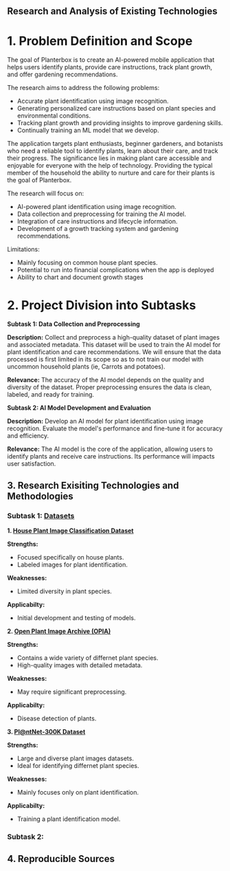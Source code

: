 ## Research and Analysis of Existing Technologies

# 1. Problem Definition and Scope

  The goal of Planterbox is to create an AI-powered mobile application that helps users identify plants, provide care instructions, track plant growth, and offer gardening recommendations. 
  
  The research aims to address the following problems:
  - Accurate plant identification using image recognition.
  - Generating personalized care instructions based on plant species and environmental conditions.
  - Tracking plant growth and providing insights to improve gardening skills.
  - Continually training an ML model that we develop.

  The application targets plant enthusiasts, beginner gardeners, and botanists who need a reliable tool to identify plants, learn about their care, and track their progress. The significance lies in making plant care accessible and enjoyable for everyone with the help of technology. Providing the typical member of the household the ability to nurture and care for their plants is the goal of Planterbox.

  The research will focus on:
  - AI-powered plant identification using image recognition.
  - Data collection and preprocessing for training the AI model.
  - Integration of care instructions and lifecycle information.
  - Development of a growth tracking system and gardening recommendations.

  Limitations:
  - Mainly focusing on common house plant species.
  - Potential to run into financial complications when the app is deployed
  - Ability to chart and document growth stages

# 2. Project Division into Subtasks

  **Subtask 1: Data Collection and Preprocessing**
  
  **Description:**
  Collect and preprocess a high-quality dataset of plant images and associated metadata. This dataset will be used to train the AI model for plant identification and care recommendations.
  We will ensure that the data processed is first limited in its scope so as to not train our model with uncommon household plants (ie, Carrots and potatoes).
  
  **Relevance:**
  The accuracy of the AI model depends on the quality and diversity of the dataset. Proper preprocessing ensures the data is clean, labeled, and ready for training.

  **Subtask 2: AI Model Development and Evaluation**
   
  **Description:**
  Develop an AI model for plant identification using image recognition. Evaluate the model's performance and fine-tune it for accuracy and efficiency.
  
  **Relevance:**
  The AI model is the core of the application, allowing users to identify plants and receive care instructions. Its performance will impacts user satisfaction.

   
## 3. Research Exisiting Technologies and Methodologies

### **Subtask 1: [Datasets](https://github.com/Chromium99/Planterbox/blob/main/docs/Datasets/Dataset%20Links%20and%20Descriptions.md)**

  **1. [House Plant Image Classification Dataset](https://images.cv/dataset/house-plant-image-classification-dataset)**
  
  **Strengths:**
  - Focused specifically on house plants.
  - Labeled images for plant identification.
    
  **Weaknesses:**
  - Limited diversity in plant species.
    
  **Applicabilty:**
  - Initial development and testing of models.
  
  **2. [Open Plant Image Archive (OPIA)](https://ngdc.cncb.ac.cn/opia/datasets)**
  
  **Strengths:**
  - Contains a wide variety of differnet plant species.
  - High-quality images with detailed metadata.
    
  **Weaknesses:**
  - May require significant preprocessing.
    
  **Applicabilty:**
  - Disease detection of plants.
    
  **3. [Pl@ntNet-300K Dataset](https://zenodo.org/records/5645731#.Yuehg3ZBxPY)**
  
  **Strengths:**
  - Large and diverse plant images datasets.
  - Ideal for identifying differnet plant species.
    
  **Weaknesses:**
  - Mainly focuses only on plant identification.
    
  **Applicabilty:**
  - Training a plant identification model.
    
### Subtask 2: 
   
## 4. Reproducible Sources
